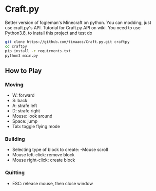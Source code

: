 # Craft.py

Better version of fogleman's Minecraft on python. You can modding, just use craft.py's API. Tutorial for Craft.py API on wiki. You need to use Python3.8, to install this project and test do
```sh
git clone https://github.com/timaaos/Craft.py.git craftpy
cd craftpy
pip install -r requirments.txt
python3 main.py
```


## How to Play

### Moving

- W: forward
- S: back
- A: strafe left
- D: strafe right
- Mouse: look around
- Space: jump
- Tab: toggle flying mode

### Building

- Selecting type of block to create:
    -Mouse scroll
- Mouse left-click: remove block
- Mouse right-click: create block

### Quitting

- ESC: release mouse, then close window
